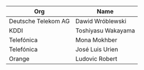 | Org                    | Name                                                |
| -----------------------| ----------------------------------------------------|
| Deutsche Telekom AG | Dawid Wróblewski |
| KDDI | Toshiyasu Wakayama |
| Telefónica | Mona Mokhber |
| Telefónica | José Luis Urien |
| Orange | Ludovic Robert |
